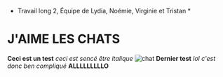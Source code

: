 * Travail long 2, Équipe de Lydia, Noémie, Virginie et Tristan *
# J'AIME LES CHATS 
**Ceci est un test**
*ceci est sencé être italique*
![chat](./src/assets/img/album1.png)
**Dernier test**
*lol c'est donc ben compliqué*
**ALLLLLLLLLO**